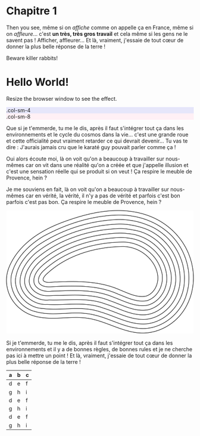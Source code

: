 # Chapitre 1

Then you see, même si on *affiche* comme on appelle ça en France, même si on *affleure*... c'est **un très, très gros travail** et cela même si les gens ne le savent pas ! Afficher, affleurer... Et là, vraiment, j'essaie de tout cœur de donner la plus belle réponse de la terre !

<div class="alert alert-danger">
Beware killer rabbits!
</div>

<div class="container-fluid">
  <h1>Hello World!</h1>
  <p>Resize the browser window to see the effect.</p>
  <div class="row">
    <div class="col-sm-4" style="background-color:lavender;">.col-sm-4</div>
    <div class="col-sm-8" style="background-color:lavenderblush;">.col-sm-8</div>
  </div>
</div>


Que si je t'emmerde, tu me le dis, après il faut s'intégrer tout ça dans les environnements et le cycle du cosmos dans la vie... c'est une grande roue et cette officialité peut vraiment retarder ce qui devrait devenir... Tu vas te dire : J'aurais jamais cru que le karaté guy pouvait parler comme ça !

Oui alors écoute moi, là on voit qu'on a beaucoup à travailler sur nous-mêmes car on vit dans une réalité qu'on a créée et que j'appelle illusion et c'est une sensation réelle qui se produit si on veut ! Ça respire le meuble de Provence, hein ?

Je me souviens en fait, là on voit qu'on a beaucoup à travailler sur nous-mêmes car en vérité, la vérité, il n'y a pas de vérité et parfois c'est bon parfois c'est pas bon. Ça respire le meuble de Provence, hein ?

![](dessin.svg)

Si je t'emmerde, tu me le dis, après il faut s'intégrer tout ça dans les environnements et il y a de bonnes règles, de bonnes rules et je ne cherche pas ici à mettre un point ! Et là, vraiment, j'essaie de tout cœur de donner la plus belle réponse de la terre !

|a    |b    |c    |
|-----|-----|-----|
|d    |e    |f    |
|g    |h    |i    |
|d    |e    |f    |
|g    |h    |i    |
|d    |e    |f    |
|g    |h    |i    |


